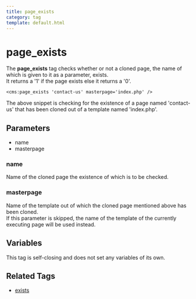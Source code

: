 ```yaml
---
title: page_exists
category: tag
template: default.html
---
```


# page_exists

The **page\_exists** tag checks whether or not a cloned page, the name of which is given to it as a parameter, exists.<br/>
It returns a '1' if the page exists else it returns a '0'.

```
<cms:page_exists 'contact-us' masterpage='index.php' />
```

The above snippet is checking for the existence of a page named 'contact-us' that has been cloned out of a template named 'index.php'.

## Parameters

*   name
*   masterpage

### name

Name of the cloned page the existence of which is to be checked.

### masterpage

Name of the template out of which the cloned page mentioned above has been cloned.<br/>
If this parameter is skipped, the name of the template of the currently executing page will be used instead.

## Variables

This tag is self-closing and does not set any variables of its own.

## Related Tags

*   [exists](../exists.html)
